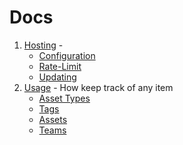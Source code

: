 # Docs

1. [Hosting](./hosting/hosting.md) -
   - [Configuration](./hosting/configuration.md)
   - [Rate-Limit](./hosting/rate-limit.md)
   - [Updating](./hosting/updating.md)
2. [Usage](./usage/getting-started.md) - How keep track of any item
   - [Asset Types](./usage/asset-types.md)
   - [Tags](./usage/tags.md)
   - [Assets](./usage/assets.md)
   - [Teams](./usage/teams.md)
